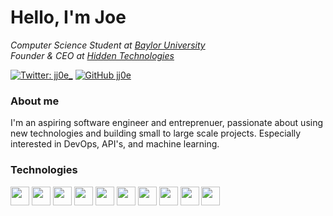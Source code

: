 # Hello, I'm Joe 

*Computer Science Student at [Baylor University](https://www.baylor.edu)*
</br>*Founder & CEO at [Hidden Technologies](https://hidden.gg)*

[![Twitter: jj0e_](https://img.shields.io/twitter/follow/jj0e_?style=social)](https://twitter.com/jj0e_)
[![GitHub jj0e](https://img.shields.io/github/followers/jj0e?label=follow&style=social)](https://github.com/jj0e)

### About me
I'm an aspiring software engineer and entreprenuer, passionate about using new technologies and building small to large scale projects. Especially interested in DevOps, API's, and machine learning.

### Technologies
<img width="30px" src="https://img.icons8.com/color/48/000000/python.png"/>
<img width="30px" src="https://img.icons8.com/color/48/000000/c-plus-plus-logo.png"/>
<img width="30px" src="https://img.icons8.com/color/48/000000/sass.png"/>
<img width="30px" src="https://img.icons8.com/color/48/000000/react-native.png"/>
<img width="30px" src="https://img.icons8.com/color/48/000000/javascript.png"/>
<img width="30px" src="https://img.icons8.com/color/48/000000/kubernetes.png"/>
<img width="30px" src="https://img.icons8.com/fluent/48/000000/visual-studio-code-2019.png"/>
<img width="30px" src="https://img.icons8.com/color/48/000000/git.png"/>
<img width="30px" src="https://img.icons8.com/color/48/000000/heroku.png"/>
<img width="30px" src="https://img.icons8.com/color/48/000000/google-cloud-platform.png"/>